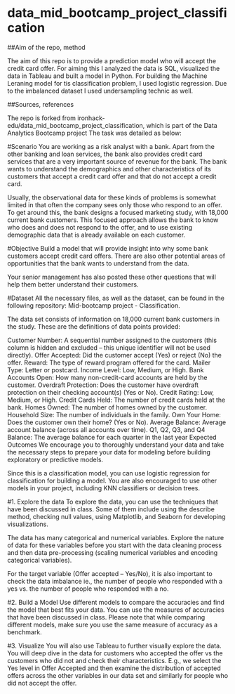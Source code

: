 # data_mid_bootcamp_project_classification

##Aim of the repo, method

The aim of this repo is to provide a prediction model who will accept the credit card offer. For aiming this I analyzed the data is SQL, visualized the data in Tableau and built a model in Python.
For building the Machine Leraning model for tis classification problem, I used logistic regression. Due to the imbalanced dataset I used undersampling technic as well.


##Sources, references

The repo is forked from ironhack-edu/data_mid_bootcamp_project_classification, which is part of the Data Analytics Bootcamp project
The task was detailed as below:

#Scenario
You are working as a risk analyst with a bank. Apart from the other banking and loan services, the bank also provides credit card services that are a very important source of revenue for the bank. The bank wants to understand the demographics and other characteristics of its customers that accept a credit card offer and that do not accept a credit card.

Usually, the observational data for these kinds of problems is somewhat limited in that often the company sees only those who respond to an offer. To get around this, the bank designs a focused marketing study, with 18,000 current bank customers. This focused approach allows the bank to know who does and does not respond to the offer, and to use existing demographic data that is already available on each customer.

#Objective
Build a model that will provide insight into why some bank customers accept credit card offers. There are also other potential areas of opportunities that the bank wants to understand from the data.

Your senior management has also posted these other questions that will help them better understand their customers.

#Dataset
All the necessary files, as well as the dataset, can be found in the following repository: Mid-bootcamp project - Classification.

The data set consists of information on 18,000 current bank customers in the study. These are the definitions of data points provided:

Customer Number: A sequential number assigned to the customers (this column is hidden and excluded – this unique identifier will not be used directly).
Offer Accepted: Did the customer accept (Yes) or reject (No) the offer. Reward: The type of reward program offered for the card.
Mailer Type: Letter or postcard.
Income Level: Low, Medium, or High.
Bank Accounts Open: How many non-credit-card accounts are held by the customer.
Overdraft Protection: Does the customer have overdraft protection on their checking account(s) (Yes or No).
Credit Rating: Low, Medium, or High.
Credit Cards Held: The number of credit cards held at the bank.
Homes Owned: The number of homes owned by the customer.
Household Size: The number of individuals in the family.
Own Your Home: Does the customer own their home? (Yes or No).
Average Balance: Average account balance (across all accounts over time). Q1, Q2, Q3, and Q4
Balance: The average balance for each quarter in the last year
Expected Outcomes
We encourage you to thoroughly understand your data and take the necessary steps to prepare your data for modeling before building exploratory or predictive models.

Since this is a classification model, you can use logistic regression for classification for building a model. You are also encouraged to use other models in your project, including KNN classifiers or decision trees.

#1. Explore the data
To explore the data, you can use the techniques that have been discussed in class. Some of them include using the describe method, checking null values, using Matplotlib, and Seaborn for developing visualizations.

The data has many categorical and numerical variables. Explore the nature of data for these variables before you start with the data cleaning process and then data pre-processing (scaling numerical variables and encoding categorical variables).

For the target variable (Offer accepted – Yes/No), it is also important to check the data imbalance ie., the number of people who responded with a yes vs. the number of people who responded with a no.

#2. Build a Model
Use different models to compare the accuracies and find the model that best fits your data. You can use the measures of accuracies that have been discussed in class. Please note that while comparing different models, make sure you use the same measure of accuracy as a benchmark.

#3. Visualize
You will also use Tableau to further visually explore the data. You will deep dive in the data for customers who accepted the offer vs the customers who did not and check their characteristics. E.g., we select the Yes level in Offer Accepted and then examine the distribution of accepted offers across the other variables in our data set and similarly for people who did not accept the offer.

